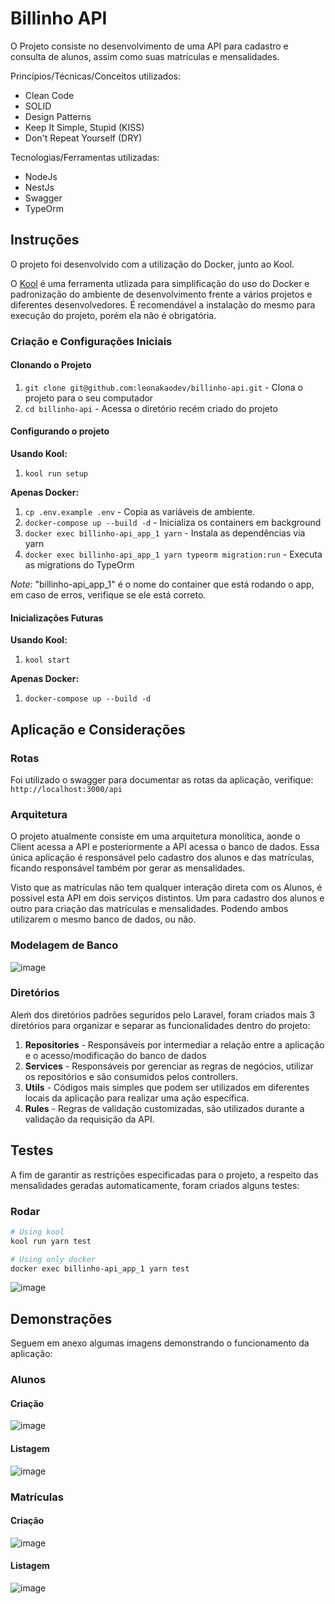 # Billinho API

O Projeto consiste no desenvolvimento de uma API para cadastro e consulta de alunos, assim como suas matrículas e mensalidades.

Princípios/Técnicas/Conceitos utilizados:
- Clean Code
- SOLID
- Design Patterns
- Keep It Simple, Stupid (KISS)
- Don't Repeat Yourself (DRY)

Tecnologias/Ferramentas utilizadas:
- NodeJs
- NestJs
- Swagger
- TypeOrm

## Instruções

O projeto foi desenvolvido com a utilização do Docker, junto ao Kool.

O [Kool](https://kool.dev) é uma ferramenta utlizada para simplificação do uso do Docker e padronização do ambiente de desenvolvimento frente a vários projetos e diferentes desenvolvedores. É recomendável a instalação do mesmo para execução do projeto, porém ela não é obrigatória.

### Criação e Configurações Iniciais

#### Clonando o Projeto

1. `git clone git@github.com:leonakaodev/billinho-api.git` - Clona o projeto para o seu computador
2. `cd billinho-api` - Acessa o diretório recém criado do projeto

#### Configurando o projeto

**Usando Kool:**

1. `kool run setup`

**Apenas Docker:**

1. `cp .env.example .env` - Copia as variáveis de ambiente.
2. `docker-compose up --build -d` - Inicializa os containers em background
3. `docker exec billinho-api_app_1 yarn` - Instala as dependências via yarn
4. `docker exec billinho-api_app_1 yarn typeorm migration:run` - Executa as migrations do TypeOrm

*Note:* "billinho-api_app_1" é o nome do container que está rodando o app, em caso de erros, verifique se ele está correto.

#### Inicializações Futuras

**Usando Kool:**

1. `kool start`

**Apenas Docker:**

1. `docker-compose up --build -d`

## Aplicação e Considerações

### Rotas

Foi utilizado o swagger para documentar as rotas da aplicação, verifique: `http://localhost:3000/api`

### Arquitetura

O projeto atualmente consiste em uma arquitetura monolítica, aonde o Client acessa a API e posteriormente a API acessa o banco de dados. Essa única aplicação é responsável pelo cadastro dos alunos e das matrículas, ficando responsável também por gerar as mensalidades.

Visto que as matrículas não tem qualquer interação direta com os Alunos, é possível esta API em dois serviços distintos. Um para cadastro dos alunos e outro para criação das matrículas e mensalidades. Podendo ambos utilizarem o mesmo banco de dados, ou não.

### Modelagem de Banco

![image](https://user-images.githubusercontent.com/49794183/127354119-e90f4896-aa76-4de1-844e-ebc039f9a065.png)

### Diretórios

Aleḿ dos diretórios padrões seguridos pelo Laravel, foram criados mais 3 diretórios para organizar e separar as funcionalidades dentro do projeto:

1. **Repositories** - Responsáveis por intermediar a relação entre a aplicação e o acesso/modificação do banco de dados
2. **Services** - Responsáveis por gerenciar as regras de negócios, utilizar os repositórios e são consumidos pelos controllers.
3. **Utils** - Códigos mais simples que podem ser utilizados em diferentes locais da aplicação para realizar uma ação específica.
4. **Rules** - Regras de validação customizadas, são utilizados durante a validação da requisição da API.

## Testes

A fim de garantir as restrições especificadas para o projeto, a respeito das mensalidades geradas automaticamente, foram criados alguns testes:

### Rodar

```bash
# Using kool
kool run yarn test

# Using only docker
docker exec billinho-api_app_1 yarn test
```

![image](https://user-images.githubusercontent.com/49794183/127355127-f34cd79d-cb24-4425-b1f1-4dbc6ee0203e.png)

## Demonstrações

Seguem em anexo algumas imagens demonstrando o funcionamento da aplicação:

### Alunos

#### Criação

![image](https://user-images.githubusercontent.com/49794183/127356860-f2bf6dcd-69b7-44ca-8e7f-fa1e93e42b52.png)

#### Listagem

![image](https://user-images.githubusercontent.com/49794183/127356937-9e8a544c-5ff4-49b4-b245-e3e716fd75e6.png)

### Matrículas

#### Criação

![image](https://user-images.githubusercontent.com/49794183/127357093-736c6d98-98e9-4fec-a015-dcca4039b847.png)

#### Listagem

![image](https://user-images.githubusercontent.com/49794183/127357337-4828522f-832d-4b09-895d-e4dbde96415c.png)
